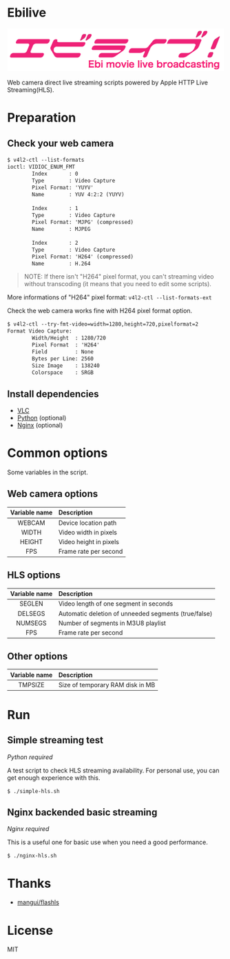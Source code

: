 # Ebilive


![Ebilive-logo](docs/logo.png)

Web camera direct live streaming scripts powered by Apple HTTP Live Streaming(HLS).


# Preparation

## Check your web camera

```
$ v4l2-ctl --list-formats
ioctl: VIDIOC_ENUM_FMT
        Index       : 0
        Type        : Video Capture
        Pixel Format: 'YUYV'
        Name        : YUV 4:2:2 (YUYV)

        Index       : 1
        Type        : Video Capture
        Pixel Format: 'MJPG' (compressed)
        Name        : MJPEG

        Index       : 2
        Type        : Video Capture
        Pixel Format: 'H264' (compressed)
        Name        : H.264

```

> NOTE: If there isn't "H264" pixel format, you can't streaming video without transcoding (it means that you need to edit some scripts).

More informations of "H264" pixel format: `v4l2-ctl --list-formats-ext`

Check the web camera works fine with H264 pixel format option.

```
$ v4l2-ctl --try-fmt-video=width=1280,height=720,pixelformat=2
Format Video Capture:
        Width/Height  : 1280/720
        Pixel Format  : 'H264'
        Field         : None
        Bytes per Line: 2560
        Size Image    : 138240
        Colorspace    : SRGB
```

## Install dependencies

- [VLC](http://www.videolan.org/)
- [Python](https://www.python.org/) (optional)
- [Nginx](http://nginx.org/) (optional)



# Common options

Some variables in the script.

## Web camera options

 Variable name |    Description
:-------------:|:----------------------
     WEBCAM    | Device location path
     WIDTH     | Video width in pixels
     HEIGHT    | Video height in pixels
      FPS      | Frame rate per second

## HLS options

 Variable name |    Description
:-------------:|:----------------------
     SEGLEN    | Video length of one segment in seconds
    DELSEGS    | Automatic deletion of unneeded segments (true/false)
    NUMSEGS    | Number of segments in M3U8 playlist
      FPS      | Frame rate per second

## Other options

 Variable name |    Description
:-------------:|:----------------------
    TMPSIZE    | Size of temporary RAM disk in MB



# Run

## Simple streaming test

*Python required*

A test script to check HLS streaming availability.
For personal use, you can get enough experience with this.

```
$ ./simple-hls.sh
```

## Nginx backended basic streaming

*Nginx required*

This is a useful one for basic use when you need a good performance.

```
$ ./nginx-hls.sh
```



# Thanks

- [mangui/flashls](https://github.com/mangui/flashls)



# License

MIT
